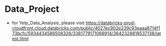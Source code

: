 # Data_Project
* for Yelp_Data_Analysis, please visit
https://databricks-prod-cloudfront.cloud.databricks.com/public/4027ec902e239c93eaaa8714f173bcfc/5934434586508326/3381779171068914/3642328818537138/latest.html

